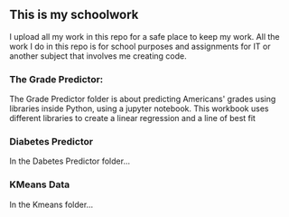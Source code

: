 ## This is my schoolwork

I upload all my work in this repo for a safe place to keep my work. All the work I do in this repo is for school purposes and assignments for IT or another subject that involves me creating code. 

### **The Grade Predictor:** 

The Grade Predictor folder is about predicting Americans' grades using libraries inside Python, using a jupyter notebook. This workbook uses different libraries to create a linear regression and a line of best fit 

### **Diabetes Predictor**

In the Dabetes Predictor folder...

### **KMeans Data**

In the Kmeans folder...